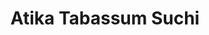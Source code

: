 ---
order: 14

title: "Atika Tabassum Suchi"

draft: false

bg_image: "images/backgrounds/page-title.jpg"

image: "images/executives/atika-tabassum-suchi.jpg"

designation: "Executive"

contact:
  # contact item loop
  - name : "tabassumsuchi6025@gmail.com"
    icon : "ti-email" # icon pack : https://themify.me/themify-icons
    link : "mailto:tabassumsuchi6025@gmail.com"

  # contact item loop
  - name : "Atika Tabassum Suchi"
    icon : "ti-facebook" # icon pack : https://themify.me/themify-icons
    link : "#"

  # contact item loop
  - name : "IEEE ID: "
    icon : "ti-world" # icon pack : https://themify.me/themify-icons
    link : "#"

# type
type: "executives"
---